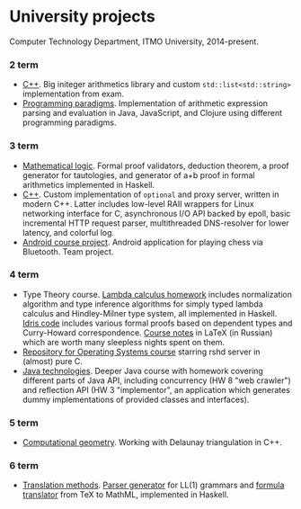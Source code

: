 # University projects
Computer Technology Department, ITMO University, 2014-present.

### 2 term
- [C++](https://github.com/artemohanjanyan/university/tree/master/2_term/languages).
Big initeger arithmetics library and custom `std::list<std::string>` implementation from exam.
- [Programming paradigms](https://github.com/artemohanjanyan/university/tree/master/2_term/paradigms).
Implementation of arithmetic expression parsing and evaluation in Java, JavaScript, and Clojure using different programming paradigms.

### 3 term
- [Mathematical logic](https://github.com/artemohanjanyan/university/tree/master/3_term/logic).
Formal proof validators,
deduction theorem, a proof generator for tautologies,
and generator of a+b proof in formal arithmetics implemented in Haskell.
- [C++](https://github.com/artemohanjanyan/university/tree/master/3_term/languages).
Custom implementation of `optional` and proxy server, written in modern C++.
Latter includes low-level RAII wrappers for Linux networking interface for C,
asynchronous I/O API backed by epoll,
basic incremental HTTP request parser,
multithreaded DNS-resolver for lower latency,
and colorful log.
- [Android course project](https://github.com/artemohanjanyan/bluetooth-chess).
Android application for playing chess via Bluetooth.
Team project.

### 4 term
- Type Theory course.
[Lambda calculus homework](https://github.com/artemohanjanyan/university/tree/master/4_term/types/hw) includes
normalization algorithm and type inference algorithms for simply typed lambda calculus and Hindley-Milner type system,
all implemented in Haskell.
[Idris code](https://github.com/artemohanjanyan/university/tree/master/4_term/types/idris) includes various formal proofs
based on dependent types and Curry-Howard correspondence.
[Course notes](https://github.com/artemohanjanyan/tt-conspect) in LaTeX (in Russian) which are worth many sleepless nights spent on them.
- [Repository for Operating Systems course](https://github.com/artemohanjanyan/os) starring rshd server in (almost) pure C.
- [Java technologies](https://github.com/artemohanjanyan/university/tree/master/4_term/java).
Deeper Java course with homework covering different parts of Java API,
including concurrency (HW 8 "web crawler")
and reflection API (HW 3 "implementor", an application which generates dummy implementations of provided classes and interfaces).

### 5 term
- [Computational geometry](https://github.com/artemohanjanyan/university/tree/master/5_term/geom).
Working with Delaunay triangulation in C++.

### 6 term
- [Translation methods](https://github.com/artemohanjanyan/university/tree/master/6_term/translation).
[Parser generator](https://github.com/artemohanjanyan/university/tree/master/6_term/translation/depressed) for LL(1) grammars and
[formula translator](https://github.com/artemohanjanyan/university/tree/master/6_term/translation/tex2html) from TeX to MathML,
implemented in Haskell.

